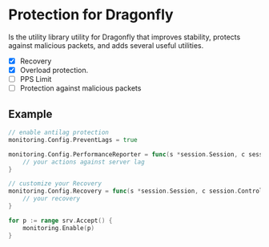 # Protection for Dragonfly

Is the utility library utility for Dragonfly that improves stability, protects against malicious packets, and
adds several useful utilities.

- [x] Recovery
- [x] Overload protection.
- [ ] PPS Limit
- [ ] Protection against malicious packets

## Example

```go
// enable antilag protection
monitoring.Config.PreventLags = true

monitoring.Config.PerformanceReporter = func(s *session.Session, c session.Controllable) {
	// your actions against server lag
}

// customize your Recovery 
monitoring.Config.Recovery = func(s *session.Session, c session.Controllable, err error) {
	// your recovery
}

for p := range srv.Accept() {
    monitoring.Enable(p)
}
```